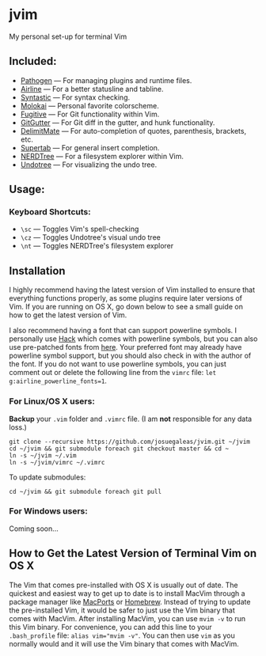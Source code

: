 jvim
=====
My personal set-up for terminal Vim

Included:
---------
* [Pathogen](https://github.com/tpope/vim-pathogen) — For managing plugins and runtime files.
* [Airline](https://github.com/bling/vim-airline) — For a better statusline and tabline.
* [Syntastic](https://github.com/scrooloose/syntastic) — For syntax checking.
* [Molokai](https://github.com/tomasr/molokai) — Personal favorite colorscheme.
* [Fugitive](https://github.com/tpope/vim-fugitive) — For Git functionality within Vim.
* [GitGutter](https://github.com/airblade/vim-gitgutter) — For Git diff in the gutter, and hunk functionality.
* [DelimitMate](https://github.com/Raimondi/delimitMate) — For auto-completion of quotes, parenthesis, brackets, etc.
* [Supertab](https://github.com/ervandew/supertab.git) — For general insert completion.
* [NERDTree](https://github.com/scrooloose/nerdtree.git) — For a filesystem explorer within Vim.
* [Undotree](https://github.com/mbbill/undotree) — For visualizing the undo tree.

Usage:
------
### Keyboard Shortcuts:
* `\sc` — Toggles Vim's spell-checking
* `\cz` — Toggles Undotree's visual undo tree
* `\nt` — Toggles NERDTree's filesystem explorer

Installation
------------
I highly recommend having the latest version of Vim installed to ensure that everything functions properly, as some plugins require later versions of Vim. If you are running on OS X, go down below to see a small guide on how to get the latest version of Vim.

I also recommend having a font that can support powerline symbols. I personally use [Hack](https://github.com/chrissimpkins/Hack) which comes with powerline symbols, but you can also use pre-patched fonts from [here](https://github.com/powerline/fonts). Your preferred font may already have powerline symbol support, but you should also check in with the author of the font. If you do not want to use powerline symbols, you can just comment out or delete the following line from the `vimrc` file: `let g:airline_powerline_fonts=1`.

### For Linux/OS X users:
**Backup** your `.vim` folder and `.vimrc` file. (I am **not** responsible for any data loss.)
```
git clone --recursive https://github.com/josuegaleas/jvim.git ~/jvim
cd ~/jvim && git submodule foreach git checkout master && cd ~
ln -s ~/jvim ~/.vim
ln -s ~/jvim/vimrc ~/.vimrc
```
To update submodules:
```
cd ~/jvim && git submodule foreach git pull
```

### For Windows users:
Coming soon...

How to Get the Latest Version of Terminal Vim on OS X
-----------------------------------------------------
The Vim that comes pre-installed with OS X is usually out of date. The quickest and easiest way to get up to date is to install MacVim through a package manager like [MacPorts](https://www.macports.org/) or [Homebrew](http://brew.sh/). Instead of trying to update the pre-installed Vim, it would be safer to just use the Vim binary that comes with MacVim. After installing MacVim, you can use `mvim -v` to run this Vim binary. For convenience, you can add this line to your `.bash_profile` file: `alias vim="mvim -v"`. You can then use `vim` as you normally would and it will use the Vim binary that comes with MacVim.
